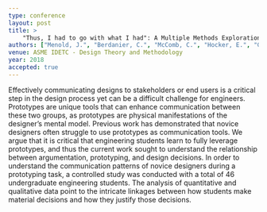 ```yaml
---
type: conference
layout: post
title: >
    "Thus, I had to go with what I had": A Multiple Methods Exploration of Novice Designers Articulation of Prototyping Decisions
authors: ["Menold, J.", "Berdanier, C.", "McComb, C.", "Hocker, E.", "Gardner, L."]
venue: ASME IDETC - Design Theory and Methodology
year: 2018
accepted: true
---
```

Effectively communicating designs to stakeholders or end users is a critical step in the design process yet can be a difficult challenge for engineers. Prototypes are unique tools that can enhance communication between these two groups, as prototypes are physical manifestations of the designer’s mental model. Previous work has demonstrated that novice designers often struggle to use prototypes as communication tools. We argue that it is critical that engineering students learn to fully leverage prototypes, and thus the current work sought to understand the relationship between argumentation, prototyping, and design decisions. In order to understand the communication patterns of novice designers during a prototyping task, a controlled study was conducted with a total of 46 undergraduate engineering students. The analysis of quantitative and qualitative data point to the intricate linkages between how students make material decisions and how they justify those decisions.
